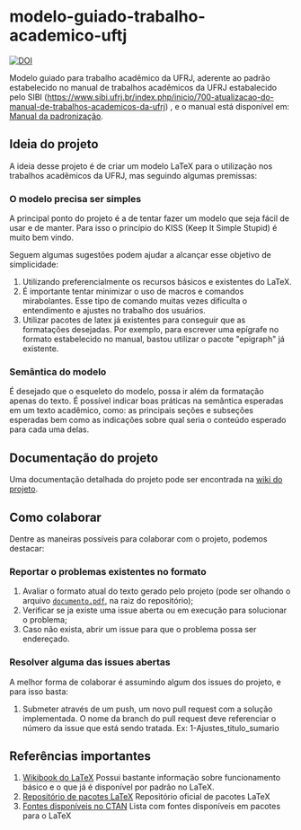 # modelo-guiado-trabalho-academico-uftj
[![DOI](https://zenodo.org/badge/DOI/10.5281/zenodo.16969842.svg)](https://doi.org/10.5281/zenodo.16969842)

Modelo guiado para trabalho acadêmico da UFRJ, aderente ao padrão estabelecido no manual de trabalhos acadêmicos da UFRJ estabalecido pelo SIBI (https://www.sibi.ufrj.br/index.php/inicio/700-atualizacao-do-manual-de-trabalhos-academicos-da-ufrj) , e o manual está disponível em: [Manual da padronização](https://drive.google.com/file/d/1IfNy51_qMf8cXEabOlm1U6zMXcH10FWL/view?usp=sharing).

## Ideia do projeto

A ideia desse projeto é de criar um modelo LaTeX para o utilização nos trabalhos acadêmicos da UFRJ, mas seguindo algumas premissas:

### O modelo precisa ser simples
A principal ponto do projeto é a de tentar fazer um modelo que seja fácil de usar e de manter. Para isso o princípio do KISS (Keep It Simple Stupid) é muito bem vindo. 

Seguem algumas sugestões podem ajudar a alcançar esse objetivo de simplicidade:

1. Utilizando preferencialmente os recursos básicos e existentes do LaTeX.
1. É importante tentar minimizar o uso de macros e comandos mirabolantes. Esse tipo de comando muitas vezes dificulta o entendimento e ajustes no trabalho dos usuários.
1. Utilizar pacotes de latex já existentes para conseguir que as formatações desejadas. Por exemplo, para escrever uma epígrafe no formato estabelecido no manual, bastou utilizar o pacote "epigraph" já existente.

### Semântica do modelo
É desejado que o esqueleto do modelo, possa ir além da formatação apenas do texto. É possível indicar boas práticas na semântica esperadas em um texto acadêmico, como: as principais seções e subseções esperadas bem como as indicações sobre qual seria o conteúdo esperado para cada uma delas.  

## Documentação do projeto

Uma documentação detalhada do projeto pode ser encontrada na [wiki do projeto](../../wiki).

## Como colaborar

Dentre as maneiras possíveis para colaborar com o projeto, podemos destacar:

### Reportar o problemas existentes no formato 

1. Avaliar o formato atual do texto gerado pelo projeto (pode ser olhando o arquivo [`documento.pdf`](documento.pdf), na raiz do repositório);
1. Verificar se ja existe uma issue aberta ou em execução para solucionar o problema;
1. Caso não exista, abrir um issue para que o problema possa ser endereçado.

### Resolver alguma das issues abertas 

A melhor forma de colaborar é assumindo algum dos issues do projeto, e para isso basta:

1. Submeter através de um push, um novo pull request com a solução implementada. O nome da branch do pull request deve referenciar o número da issue que está sendo tratada. Ex: 1-Ajustes_titulo_sumario

## Referências importantes
1. [Wikibook do LaTeX](https://en.wikibooks.org/wiki/LaTeX)
Possui bastante informação sobre funcionamento básico e o que já é disponível por padrão no LaTeX. 
1. [Repositório de pacotes LaTeX](https://ctan.org)
Repositório oficial de pacotes LaTeX
1. [Fontes disponíveis no CTAN](https://ctan.org/topic/font)
Lista com fontes disponíveis em pacotes para o LaTeX


